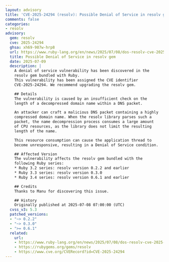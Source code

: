 ```yaml
---
layout: advisory
title: 'CVE-2025-24294 (resolv): Possible Denial of Service in resolv gem'
comments: false
categories:
- resolv
advisory:
  gem: resolv
  cve: 2025-24294
  ghsa: xh69-987w-hrp8
  url: https://www.ruby-lang.org/en/news/2025/07/08/dos-resolv-cve-2025-24294
  title: Possible Denial of Service in resolv gem
  date: 2025-07-09
  description: |
    A denial of service vulnerability has been discovered in the
    resolv gem bundled with Ruby.
    This vulnerability has been assigned the CVE identifier
    CVE-2025-24294. We recommend upgrading the resolv gem.

    ## Details
    The vulnerability is caused by an insufficient check on the
    length of a decompressed domain name within a DNS packet.

    An attacker can craft a malicious DNS packet containing a highly
    compressed domain name. When the resolv library parses such a
    packet, the name decompression process consumes a large amount
    of CPU resources, as the library does not limit the resulting
    length of the name.

    This resource consumption can cause the application thread to
    become unresponsive, resulting in a Denial of Service condition.

    ## Affected Version
    The vulnerability affects the resolv gem bundled with the
    following Ruby series:
    * Ruby 3.2 series: resolv version 0.2.2 and earlier
    * Ruby 3.3 series: resolv version 0.3.0
    * Ruby 3.4 series: resolv version 0.6.1 and earlier

    ## Credits
    Thanks to Manu for discovering this issue.

    ## History
    Originally published at 2025-07-08 07:00:00 (UTC)
  cvss_v3: 5.3
  patched_versions:
  - "~> 0.2.2"
  - "~> 0.3.0"
  - ">= 0.6.1"
  related:
    url:
    - https://www.ruby-lang.org/en/news/2025/07/08/dos-resolv-cve-2025-24294
    - https://rubygems.org/gems/resolv
    - https://www.cve.org/CVERecord?id=CVE-2025-24294
---
```

